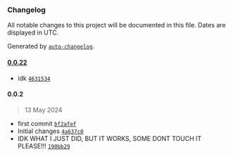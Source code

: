 ### Changelog

All notable changes to this project will be documented in this file. Dates are displayed in UTC.

Generated by [`auto-changelog`](https://github.com/CookPete/auto-changelog).

#### [0.0.22](https://github.com/RescoDevelopment/lords/compare/0.0.2...0.0.22)

- idk [`4631534`](https://github.com/RescoDevelopment/lords/commit/463153408a1be2a3a16f7b59637e520cfca03558)

#### 0.0.2

> 13 May 2024

- first commit [`bf2afef`](https://github.com/RescoDevelopment/lords/commit/bf2afefdd9e3275c23d417eff70cf7b4446cd040)
- Initial changes [`4a637c0`](https://github.com/RescoDevelopment/lords/commit/4a637c07350690ca8305398dba9c481ed80db866)
- IDK WHAT I JUST DID, BUT IT WORKS, SOME DONT TOUCH IT PLEASE!!! [`190bb29`](https://github.com/RescoDevelopment/lords/commit/190bb29e56fe34d9cfe52d7124348c48406af204)
